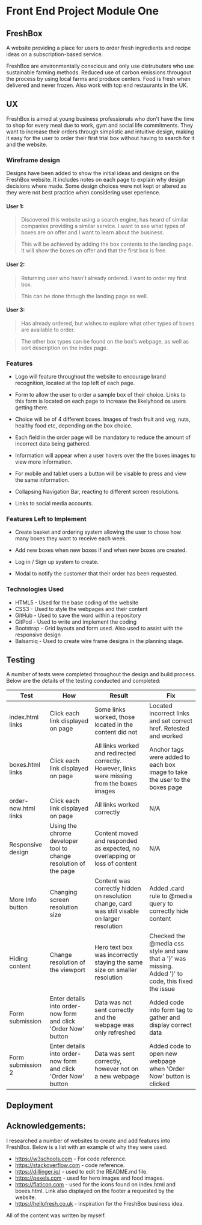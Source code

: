 # Front End Project Module One

## FreshBox

A website providing a place for users to order fresh ingredients and recipe ideas on a subscription-based service.

FreshBox are environmentally conscious and only use distrubuters who use sustainable farming methods. Reduced use of carbon emissions
througout the process by using local farms and produce centers. Food is fresh when delivered and never frozen. Also work
with top end restaurants in the UK.

## UX

FreshBox is aimed at young business professionals who don't have the time to shop for every meal
due to work, gym and social life commitments. They want to increase their orders through simplistic and intuitive
design, making it easy for the user to order their first trial box without having to search for it and the
website.

### Wireframe design

Designs have been added to show the initial ideas and designs on the FreshBox website. It includes notes on each page to explain why design decisions where made. Some design choices were not kept or altered as they were not best practice when considering user eperience.

#### User 1:

> Discovered this website using a search engine, has heard of similar companies providing a similar service.
> I want to see what types of boxes are on offer and I want to learn about the business.

> This will be achieved by adding the box contents to the landing page. It will show the boxes on offer and that the
> first box is free.

#### User 2:

> Returning user who hasn't already ordered. I want to order my first box.

> This can be done through the landing page as well.

#### User 3:

> Has already ordered, but wishes to explore what other types of boxes are available to order.

> The other box types can be found on the box’s webpage, as well as sort description on the index page.

### Features

- Logo will feature throughout the website to encourage brand recognition, located at the top left of each page.

- Form to allow the user to order a sample box of their choice. Links to this form is located on each page to increase the likelyhood os users getting there.

- Choice will be of 4 different boxes. Images of fresh fruit and veg, nuts, healthy food etc, depending on the box choice.

- Each field in the order page will be mandatory to reduce the amount of incorrect data being gathered.

- Information will appear when a user hovers over the the boxes images to view more information.

- For mobile and tablet users a button will be visable to press and view the same information.

- Collapsing Navigation Bar, reacting to different screen resolutions.

- Links to social media accounts.

### Features Left to Implement

- Create basket and ordering system allowing the user to chose how many boxes they want to receive each week.

- Add new boxes when new boxes if and when new boxes are created.

- Log in / Sign up system to create.

- Modal to notify the customer that their order has been requested.

### Technologies Used

- HTML5 - Used for the base coding of the website
- CSS3 - Used to style the webpages and their content
- GitHub - Used to save the word within a repository
- GitPod - Used to write and implement the coding
- Bootstrap - Grid layouts and form used. Also used to assist with the responsive design
- Balsamiq - Used to create wire frame designs in the planning stage.

## Testing

A number of tests were completed throughout the design and build process. Below are the details of the testing conducted and completed:

| Test                 | How                                                              | Result                                                                                         | Fix                                                                                                  |
| -------------------- | ---------------------------------------------------------------- | ---------------------------------------------------------------------------------------------- | ---------------------------------------------------------------------------------------------------- |
| index.html links     | Click each link displayed on page                                | Some links worked, those located in the content did not                                        | Located incorrect links and set correct href. Retested and worked                                    |
| boxes.html links     | Click each link displayed on page                                | All links worked and redirected correctly. However, links were missing from the boxes images   | Anchor tags were added to each box image to take the user to the boxes page                          |
| order-now.html links | Click each link displayed on page                                | All links worked correctly                                                                     | N/A                                                                                                  |
| Responsive design    | Using the chrome developer tool to change resolution of the page | Content moved and responded as expected, no overlapping or loss of content                     | N/A                                                                                                  |
| More Info button     | Changing screen resolution size                                  | Content was correctly hidden on resolution change, card was still visable on larger resolution | Added .card rule to @media query to correctly hide content                                           |
| Hiding content       | Change resolution of the viewport                                | Hero text box was incorrectly staying the same size on smaller resolution                      | Checked the @media css style and saw that a '}' was missing. Added '}' to code, this fixed the issue |
| Form submission      | Enter details into order-now form and click 'Order Now' button   | Data was not sent correctly and the webpage was only refreshed                                 | Added code into form tag to gather and display correct data                                          |
| Form submission 2    | Enter details into order-now form and click 'Order Now' button   | Data was sent correctly, however not on a new webpage                                          | Added code to open new webpage when 'Order Now' button is clicked                                    |


## Deployment

## Acknowledgements:

I researched a number of websites to create and add features into FreshBox. Below is a list with an example of why they were used.

- https://w3schools.com - For code reference.
- https://stackoverflow.com - code reference.
- https://dillinger.io/ - used to edit the README.md file.
- https://pexels.com - used for hero images and food images.
- https://flaticon.com - used for the icons found on index.html and boxes.html. Link also displayed on the footer a requested by the website.
- https://hellofresh.co.uk - inspiration for the FreshBox business idea.

All of the content was written by myself.
